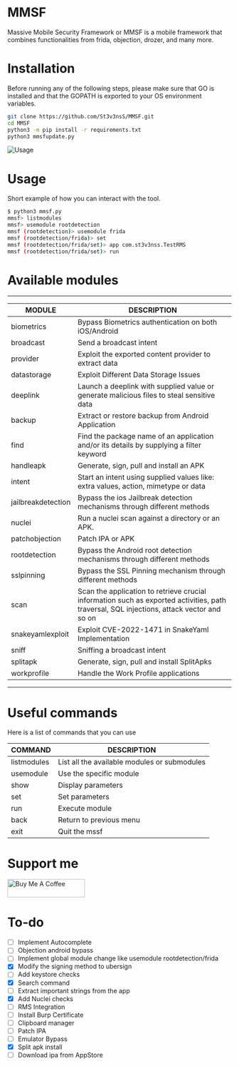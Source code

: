 # MMSF
Massive Mobile Security Framework or MMSF is a mobile framework that combines functionalities from frida, objection, drozer, and many more. 

# Installation

Before running any of the following steps, please make sure that GO is installed and that the GOPATH is exported to your OS environment variables.

```bash
git clone https://github.com/St3v3nsS/MMSF.git
cd MMSF
python3 -m pip install -r requirements.txt
python3 mmsfupdate.py
```

![Usage](https://github.com/St3v3nsS/MMSF/blob/main/images/usage.gif)

# Usage

Short example of how you can interact with the tool. 

```bash
$ python3 mmsf.py 
mmsf> listmodules
mmsf> usemodule rootdetection
mmsf (rootdetection)> usemodule frida
mmsf (rootdetection/frida)> set
mmsf (rootdetection/frida/set)> app com.st3v3nss.TestRMS
mmsf (rootdetection/frida/set)> run 
```

# Available modules

-------------------------------------------------------------------------------------------------------------------------------------------------------------------------
| MODULE                      |  DESCRIPTION |
|-----------------------------|-----------------------------------------------------------------------------------------------------------------------------------------|
|biometrics                  |  Bypass Biometrics authentication on both iOS/Android|
|broadcast                   |  Send a broadcast intent|
|provider                    |  Exploit the exported content provider to extract data|
|datastorage                 |  Exploit Different Data Storage Issues|
|deeplink                    |  Launch a deeplink with supplied value or generate malicious files to steal sensitive data|
|backup                      |  Extract or restore backup from Android Application|
|find                        |  Find the package name of an application and/or its details by supplying a filter keyword|
|handleapk                   |  Generate, sign, pull and install an APK|
|intent                      |  Start an intent using supplied values like: extra values, action, mimetype or data|
|jailbreakdetection          |  Bypass the ios Jailbreak detection mechanisms through different methods|
|nuclei                      |  Run a nuclei scan against a directory or an APK.|
|patchobjection              |  Patch IPA or APK|
|rootdetection               |  Bypass the Android root detection mechanisms through different methods|
|sslpinning                  |  Bypass the SSL Pinning mechanism through different methods|
|scan                        |  Scan the application to retrieve crucial information such as exported activities, path traversal, SQL injections, attack vector and so on|
|snakeyamlexploit            |  Exploit CVE-2022-1471 in SnakeYaml Implementation|
|sniff                       |  Sniffing a broadcast intent|
|splitapk                    |  Generate, sign, pull and install SplitApks|
|workprofile                 |  Handle the Work Profile applications|
-------------------------------------------------------------------------------------------------------------------------------------------------------------------------

# Useful commands

Here is a list of commands that you can use

| COMMAND | DESCRIPTION|
|---------|------------|
|listmodules| List all the available modules or submodules|
|usemodule | Use the specific module|
|show| Display parameters|
|set| Set parameters|
|run | Execute module |
|back | Return to previous menu |
|exit | Quit the mssf|

# Support me

<a href="https://www.buymeacoffee.com/st3v3nss" target="_blank"><img src="https://cdn.buymeacoffee.com/buttons/default-blue.png" alt="Buy Me A Coffee" height="41" width="174"></a>

# To-do

- [ ] Implement Autocomplete
- [ ] Objection android bypass
- [ ] Implement global module change like usemodule rootdetection/frida
- [x] Modify the signing method to ubersign
- [ ] Add keystore checks
- [x] Search command
- [ ] Extract important strings from the app
- [x] Add Nuclei checks
- [ ] RMS Integration
- [ ] Install Burp Certificate
- [ ] Clipboard manager
- [ ] Patch IPA 
- [ ] Emulator Bypass
- [x] Split apk install
- [ ] Download ipa from AppStore